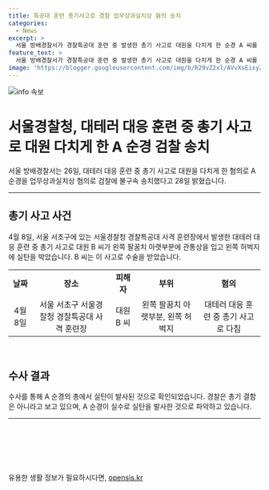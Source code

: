 ```yaml
---
title: 특공대 훈련 총기사고로 경찰 업무상과실치상 혐의 송치
categories:
  - News
excerpt: >
  서울 방배경찰서가 경찰특공대 훈련 중 발생한 총기 사고로 대원을 다치게 한 순경 A 씨를 업무상과실치사상 혐의로 검찰에 불구속 송치했다고 28일 발표했습니다. A 순경은 총기 결함이 아닌 실수로 실탄을 발사한 것으로 파악되었으며, 사고 이후 정밀 감식 결과 A 순경의 총에서 실탄이 발사된 것으로 조사됐습니다. (150자)
feature_text: >
  서울 방배경찰서가 경찰특공대 훈련 중 발생한 총기 사고로 대원을 다치게 한 순경 A 씨를 업무상과실치사상 혐의로 검찰에 불구속 송치했다고 28일 발표했습니다. A 순경은 총기 결함이 아닌 실수로 실탄을 발사한 것으로 파악되었으며, 사고 이후 정밀 감식 결과 A 순경의 총에서 실탄이 발사된 것으로 조사됐습니다. (150자)
image: 'https://blogger.googleusercontent.com/img/b/R29vZ2xl/AVvXsEixyZcFfHzMRdzZMjFBmAUKJYCLCGyLL1o632UiGVXcaFdKo_bkvkuCioo0uUKlGfBVcT3P84aROyZIXSBEx3Aw5nCQ3pTgDom1WDC4m8eifvWiAmWEEVb4x6G_l8C0QH225ldMjyaFvpxGEBGNO37VmDTDMHGhJPq73UglMfDca1-0aw/s1600/blogspot.png'
---
```


<p><img src="https://blogger.googleusercontent.com/img/b/R29vZ2xl/AVvXsEixyZcFfHzMRdzZMjFBmAUKJYCLCGyLL1o632UiGVXcaFdKo_bkvkuCioo0uUKlGfBVcT3P84aROyZIXSBEx3Aw5nCQ3pTgDom1WDC4m8eifvWiAmWEEVb4x6G_l8C0QH225ldMjyaFvpxGEBGNO37VmDTDMHGhJPq73UglMfDca1-0aw/s1600/blogspot.png" alt="info 속보" /></p>

<h1>서울경찰청, 대테러 대응 훈련 중 총기 사고로 대원 다치게 한 A 순경 검찰 송치</h1>

<p data-ke-size="size16">서울 방배경찰서는 26일, 대테러 대응 훈련 중 총기 사고로 대원을 다치게 한 혐의로 A 순경을 업무상과실치상 혐의로 검찰에 불구속 송치했다고 28일 밝혔습니다.</p>

<hr>

<h2 data-ke-size="size26">총기 사고 사건</h2>

<p data-ke-size="size16">4월 8일, 서울 서초구에 있는 서울경찰청 경찰특공대 사격 훈련장에서 발생한 대테러 대응 훈련 중 총기 사고로 대원 B 씨가 왼쪽 팔꿈치 아랫부분에 관통상을 입고 왼쪽 허벅지에 실탄을 박았습니다. B 씨는 이 사고로 수술을 받았습니다.</p>

<table>
  <tr>
    <td style="text-align: center; height: 17px;"><b>날짜</b></td>
    <td style="text-align: center; height: 17px;"><b>장소</b></td>
    <td style="text-align: center; height: 17px;"><b>피해자</b></td>
    <td style="text-align: center; height: 17px;"><b>부위</b></td>
    <td style="text-align: center; height: 17px;"><b>혐의</b></td>
  </tr>
  <tr>
    <td style="text-align: center; height: 17px;">4월 8일</td>
    <td style="text-align: center; height: 17px;">서울 서초구 서울경찰청 경찰특공대 사격 훈련장</td>
    <td style="text-align: center; height: 17px;">대원 B 씨</td>
    <td style="text-align: center; height: 17px;">왼쪽 팔꿈치 아랫부분, 왼쪽 허벅지</td>
    <td style="text-align: center; height: 17px;">대테러 대응 훈련 중 총기 사고로 다침</td>
  </tr>
</table>

<p data-ke-size="size16">&nbsp;</p>

<h2 data-ke-size="size26">수사 결과</h2>

<p data-ke-size="size16">수사를 통해 A 순경의 총에서 실탄이 발사된 것으로 확인되었습니다. 경찰은 총기 결함은 아니라고 보고 있으며, A 순경이 실수로 실탄을 발사한 것으로 파악하고 있습니다.</p>

<hr>

<p data-ke-size="size16">&nbsp;</p>

<p data-ke-size="size16">&nbsp;</p>

<p data-ke-size="size16">&nbsp;</p>
유용한 생활 정보가 필요하시다면, <a href="https://opensis.kr" rel="dofollow">opensis.kr</a>


